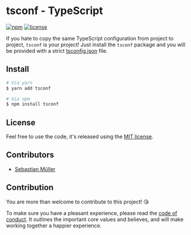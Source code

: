 # tsconf - TypeScript 

[![npm](https://img.shields.io/npm/v/tsconf.svg)](https://www.npmjs.com/package/tsconf) 
[![license](https://img.shields.io/github/license/sbstjn/tsconf.svg)](https://github.com/sbstjn/tsconf/blob/master/LICENSE.md)


If you hate to copy the same TypeScript configuration from project to project, `tsconf` is your project! Just install the `tsconf` package and you will be provided with a strict [tsconfig.json](https://www.typescriptlang.org/docs/handbook/tsconfig-json.html) file.

## Install

```bash
# Via yarn
$ yarn add tsconf

# Via npm
$ npm install tsconf
```

## License

Feel free to use the code, it's released using the [MIT license](https://github.com/sbstjn/tsconf/blob/master/LICENSE.md).

## Contributors

- [Sebastian Müller](https://github.com/sbstjn)

## Contribution

You are more than welcome to contribute to this project! 😘

To make sure you have a pleasant experience, please read the [code of conduct](https://github.com/sbstjn/tsconf/blob/master/CODE_OF_CONDUCT.md). It outlines the important core values and believes, and will make working together a happier experience.
